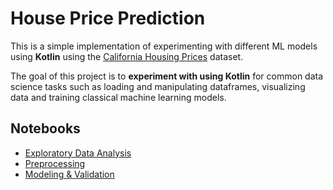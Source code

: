 # House Price Prediction

This is a simple implementation of experimenting with different ML models using **Kotlin** using the [California Housing Prices](https://www.kaggle.com/datasets/camnugent/california-housing-prices) dataset. 

The goal of this project is to **experiment with using Kotlin** for common data science tasks such as loading and manipulating dataframes, visualizing data and training classical machine learning models.


## Notebooks
  
- [Exploratory Data Analysis](./notebooks/01.exploratory-data-analysis.ipynb)
- [Preprocessing](./notebooks/02.preprocessing.ipynb)
- [Modeling & Validation](./notebooks/03.modeling-and-evaluation.ipynb)


